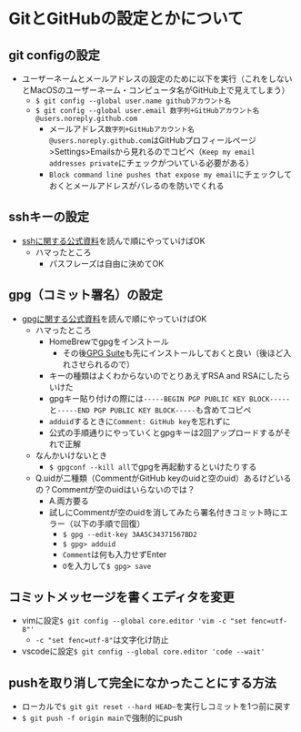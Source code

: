 # GitとGitHubの設定とかについて
## git configの設定
- ユーザーネームとメールアドレスの設定のために以下を実行（これをしないとMacOSのユーザーネーム・コンピュータ名がGitHub上で見えてしまう）
    - `$ git config --global user.name githubアカウント名`
    - `$ git config --global user.email 数字列+GitHubアカウント名@users.noreply.github.com`
        - メールアドレス`数字列+GitHubアカウント名@users.noreply.github.com`はGitHubプロフィールページ>Settings>Emailsから見れるのでコピペ（`Keep my email addresses private`にチェックがついている必要がある）
        - `Block command line pushes that expose my email`にチェックしておくとメールアドレスがバレるのを防いでくれる
## sshキーの設定
- [sshに関する公式資料](https://docs.github.com/ja/authentication/connecting-to-github-with-ssh/about-ssh)を読んで順にやっていけばOK
    - ハマったところ
        - パスフレーズは自由に決めてOK
## gpg（コミット署名）の設定
- [gpgに関する公式資料](https://docs.github.com/ja/authentication/managing-commit-signature-verification/about-commit-signature-verification)を読んで順にやっていけばOK
    - ハマったところ
        - HomeBrewでgpgをインストール
            - その後[GPG Suite](https://gpgtools.org/)も先にインストールしておくと良い（後ほど入れさせられるので）
        - キーの種類はよくわからないのでとりあえずRSA and RSAにしたらいけた
        - gpgキー貼り付けの際には`-----BEGIN PGP PUBLIC KEY BLOCK-----`と`-----END PGP PUBLIC KEY BLOCK-----`も含めてコピペ
        - `adduid`するときに`Comment: GitHub key`を忘れずに
        - 公式の手順通りにやっていくとgpgキーは2回アップロードするがそれで正解
    - なんかいけないとき
        - `$ gpgconf --kill all`でgpgを再起動するといけたりする
    - Q.uidが二種類（CommentがGitHub keyのuidと空のuid）あるけどいるの？Commentが空のuidはいらないのでは？
        - A.両方要る
        - 試しにCommentが空のuidを消してみたら署名付きコミット時にエラー（以下の手順で回復）
            - `$ gpg --edit-key 3AA5C34371567BD2`
            - `$ gpg> adduid`
            - `Comment`は何も入力せずEnter
            - `O`を入力して`$ gpg> save`
## コミットメッセージを書くエディタを変更
- vimに設定`$ git config --global core.editor 'vim -c "set fenc=utf-8"'`
    - `-c "set fenc=utf-8"`は文字化け防止
- vscodeに設定`$ git config --global core.editor 'code --wait'`
## pushを取り消して完全になかったことにする方法
- ローカルで`$ git git reset --hard HEAD~`を実行しコミットを1つ前に戻す
- `$ git push -f origin main`で強制的にpush
